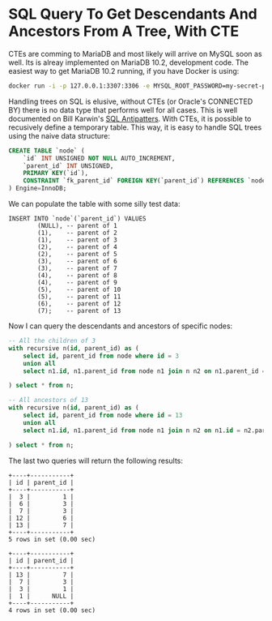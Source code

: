 

# SQL Query To Get Descendants And Ancestors From A Tree, With CTE

CTEs are comming to MariaDB and most likely will arrive on MySQL soon as well.
Its is alreay implemented on MariaDB 10.2, development code. The easiest way to
get MariaDB 10.2 running, if you have Docker is using:

```bash
docker run -i -p 127.0.0.1:3307:3306 -e MYSQL_ROOT_PASSWORD=my-secret-pw -t cytopia/mariadb-10.2
```

Handling trees on SQL is elusive, without CTEs (or Oracle's CONNECTED BY) there
is no data type that performs well for all cases. This is well documented on 
Bill Karwin's [SQL Antipatters](https://pragprog.com/book/bksqla/sql-antipatterns).
With CTEs, it is possible to recusively define a temporary table. This way, it
is easy to handle SQL trees using the naive data structure:

```sql
CREATE TABLE `node` (
    `id` INT UNSIGNED NOT NULL AUTO_INCREMENT,
    `parent_id` INT UNSIGNED,
    PRIMARY KEY(`id`),
    CONSTRAINT `fk_parent_id` FOREIGN KEY(`parent_id`) REFERENCES `node`(`id`)
) Engine=InnoDB;
```

We can populate the table with some silly test data:

```
INSERT INTO `node`(`parent_id`) VALUES
        (NULL), -- parent of 1
        (1),    -- parent of 2
        (1),    -- parent of 3
        (2),    -- parent of 4
        (2),    -- parent of 5
        (3),    -- parent of 6
        (3),    -- parent of 7
        (4),    -- parent of 8
        (4),    -- parent of 9
        (5),    -- parent of 10
        (5),    -- parent of 11
        (6),    -- parent of 12
        (7);    -- parent of 13
```

Now I can query the descendants and ancestors of specific nodes:


```sql
-- All the children of 3
with recursive n(id, parent_id) as (
    select id, parent_id from node where id = 3
    union all
    select n1.id, n1.parent_id from node n1 join n n2 on n1.parent_id = n2.id

) select * from n;

-- All ancestors of 13
with recursive n(id, parent_id) as (
    select id, parent_id from node where id = 13
    union all
    select n1.id, n1.parent_id from node n1 join n n2 on n1.id = n2.parent_id

) select * from n;
```

The last two queries will return the following results:

```
+----+-----------+
| id | parent_id |
+----+-----------+
|  3 |         1 |
|  6 |         3 |
|  7 |         3 |
| 12 |         6 |
| 13 |         7 |
+----+-----------+
5 rows in set (0.00 sec)

+----+-----------+
| id | parent_id |
+----+-----------+
| 13 |         7 |
|  7 |         3 |
|  3 |         1 |
|  1 |      NULL |
+----+-----------+
4 rows in set (0.00 sec)
```
